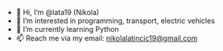 - 👋 Hi, I’m @lata19 (Nikola)
- 👀 I’m interested in programming, transport, electric vehicles
- 🌱 I’m currently learning Python
- 📫 Reach me via my email: nikolalatincic19@gmail.com

<!---
lata19/lata19 is a ✨ special ✨ repository because its `README.md` (this file) appears on your GitHub profile.
You can click the Preview link to take a look at your changes.
--->
